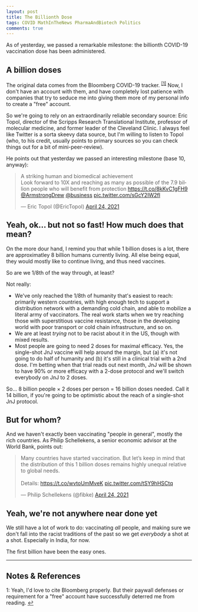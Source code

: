 ```yaml
---
layout: post
title: The Billionth Dose
tags: COVID MathInTheNews PharmaAndBiotech Politics
comments: true
---
```


As of yesterday, we passed a remarkable milestone: the billionth COVID-19 vaccination dose
has been administered.  


## A billion doses  

The original data comes from the Bloomberg COVID-19 tracker. <sup id="fn1a">[[1]](#fn1)</sup>
Now, I don't have an account with them, and have completely lost patience with companies that
try to seduce me into giving them more of my personal info to create a "free" account.  

So we're going to rely on an extraordinarily reliable secondary source: Eric Topol,
director of the Scripps Research Translational Institute, professor of molecular medicine,
and former leader of the Cleveland Clinic.  I always feel like Twitter is a sorta skeevy
data source, but I'm willing to listen to Topol (who, to his credit, usually points to primary
sources so you can check things out for a bit of mini-peer-review).  

He points out that yesterday we passed an interesting milestone (base 10, anyway):  

<blockquote class="twitter-tweet">
  <p lang="en" dir="ltr">
    A striking human and biomedical achievement<br>
    Look forward to 10X and reaching as many as possible of the 7.9 billion people who
    will benefit from protection 
    <a href="https://t.co/8kKvC1gFH9">https://t.co/8kKvC1gFH9</a> 
    <a href="https://twitter.com/ArmstrongDrew?ref_src=twsrc%5Etfw">@ArmstrongDrew</a> 
    <a href="https://twitter.com/business?ref_src=twsrc%5Etfw">@business</a> 
    <a href="https://t.co/sGcY2IW2fl">pic.twitter.com/sGcY2IW2fl</a>  
  </p>
  &mdash; Eric Topol (@EricTopol) 
  <a href="https://twitter.com/EricTopol/status/1386002974422433795?ref_src=twsrc%5Etfw">April 24, 2021</a>
</blockquote>
<script async src="https://platform.twitter.com/widgets.js"></script>

## Yeah, ok&hellip; but not so fast!  How much does that mean?  

On the more dour hand, I remind you that while 1 billion doses is a lot, there are
approximatley 8 billion humans currently living.  All else being equal, they would mostly
like to continue living, and thus need vaccines.  

So are we 1/8th of the way through, at least?  

Not really:  
- We've only reached the 1/8th of humanity that's easiest to reach: primarily western
  countries, with high enough tech to support a distribution network with a demanding cold
  chain, and able to mobilize a literal army of vaccinators.  The real work starts when we
  try reaching those with superstitious vaccine resistance, those in the developing world
  with poor transport or cold chain infrastructure, and so on.  
- We are at least _trying_ not to be racist about it in the US, though with mixed
  results.  
- Most people are going to need 2 doses for maximal efficacy.  Yes, the single-shot JnJ
  vaccine will help around the margin, but (a) it's not going to do half of humanity and
  (b) it's still in a clinical trial with a 2nd dose.  I'm betting when that trial reads
  out next month, JnJ will be shown to have 90% or more efficacy with a 2-dose protocol
  and we'll switch everybody on JnJ to 2 doses.  
  
So&hellip; 8 billion people $\times$ 2 doses per person = 16 billion doses needed.  Call
it 14 billion, if you're going to be optimistic about the reach of a single-shot JnJ
protocol.  


## But for whom?  

And we haven't exactly been vaccinating "people in general", mostly the rich countries.
As Philip Schellekens, a senior economic advisor at the World Bank, points out:  

<blockquote class="twitter-tweet">
  <p lang="en" dir="ltr">
    Many countries have started vaccination. But let’s keep in mind that the distribution
    of this 1 billion doses remains highly unequal relative to global needs. <br><br>
    Details: <a href="https://t.co/wvtoUmMveK">https://t.co/wvtoUmMveK</a> 
    <a href="https://t.co/tSY9hHSCtq">pic.twitter.com/tSY9hHSCtq</a>
  </p>
  &mdash; Philip Schellekens (@fibke) 
  <a href="https://twitter.com/fibke/status/1385963041863442436?ref_src=twsrc%5Etfw">April 24, 2021</a>
</blockquote>
<script async src="https://platform.twitter.com/widgets.js"></script>


## Yeah, we're not anywhere near done yet  

We still have a lot of work to do: vaccinating _all_ people, and making sure we don't fall into
the racist traditions of the past so we get _everybody_ a shot at a shot.  Especially in
India, for now.  

The first billion have been the easy ones.  

---

## Notes &amp; References  

<!--
<sup id="fn1a">[[1]](#fn1)</sup>
<a id="fn1">1</a>: [↩](#fn1a)  
-->

<a id="fn1">1</a>: Yeah, I'd love to cite Bloomberg properly.  But their paywall defenses or
requirement for a "free" account have successfully deterred me from reading.  [↩](#fn1a)  
